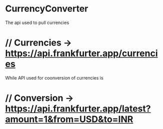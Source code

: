 
# CurrencyConverter
The api used to pull currencies 
#  // Currencies -> https://api.frankfurter.app/currencies
While API used for coonversion of currencies is 
#  // Conversion -> https://api.frankfurter.app/latest?amount=1&from=USD&to=INR




